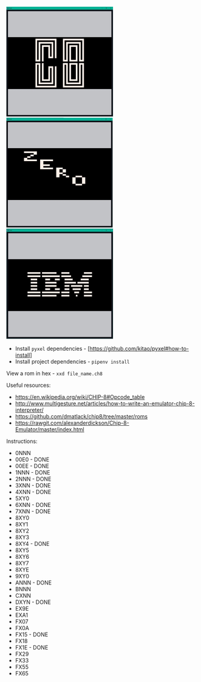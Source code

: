 ![Chip 8](images/ch8.jpg?raw=true "Chip 8")
![Zero](images/zero.jpg?raw=true "Zero")
![Logo Drawing](images/ibm-logo.jpg?raw=true "IBM Logo")


* Install `pyxel` dependencies - [https://github.com/kitao/pyxel#how-to-install]
* Install project dependencies - `pipenv install`

View a rom in hex - `xxd file_name.ch8`


Useful resources:
* https://en.wikipedia.org/wiki/CHIP-8#Opcode_table
* http://www.multigesture.net/articles/how-to-write-an-emulator-chip-8-interpreter/
* https://github.com/dmatlack/chip8/tree/master/roms
* https://rawgit.com/alexanderdickson/Chip-8-Emulator/master/index.html

Instructions:
* 0NNN
* 00E0 - DONE
* 00EE - DONE
* 1NNN - DONE
* 2NNN - DONE
* 3XNN - DONE
* 4XNN - DONE
* 5XY0
* 6XNN - DONE
* 7XNN - DONE
* 8XY0
* 8XY1
* 8XY2
* 8XY3
* 8XY4 - DONE
* 8XY5
* 8XY6
* 8XY7
* 8XYE
* 9XY0
* ANNN - DONE
* BNNN
* CXNN
* DXYN - DONE
* EX9E
* EXA1
* FX07
* FX0A
* FX15 - DONE
* FX18
* FX1E - DONE
* FX29
* FX33
* FX55
* FX65
